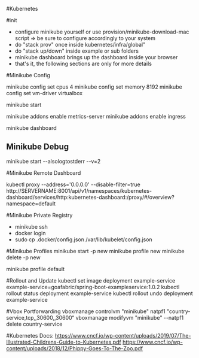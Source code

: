 #Kubernetes

#init
- configure minikube yourself or use provision/minikube-download-mac script
=> be sure to configure accordingly to your system
- do "stack prov" once inside kubernetes/infra/global"
- do "stack up/down" inside example or sub folders 
- minikube dashboard brings up the dashboard inside your browser
- that's it, the following sections are only for more details


#Minikube Config

minikube config set cpus 4
minikube config set memory 8192
minikube config set vm-driver virtualbox

minikube start

minikube addons enable metrics-server
minikube addons enable ingress

minikube dashboard

## Minikube Debug
minikube start --alsologtostderr --v=2

#Minikube Remote Dashboard

kubectl proxy --address='0.0.0.0' --disable-filter=true
http://SERVERNAME:8001/api/v1/namespaces/kubernetes-dashboard/services/http:kubernetes-dashboard:/proxy/#/overview?namespace=default

#Minikube Private Registry
- minikube ssh
- docker login
- sudo cp .docker/config.json /var/lib/kubelet/config.json

#Minikube Profiles
minikube start -p new
minikube profile new
minikube delete -p new

minikube profile default

#Rollout and Update
kubectl set image deployment example-service example-service=goafabric/spring-boot-exampleservice:1.0.2
kubectl rollout status deployment example-service
kubectl rollout undo deployment example-service

#Vbox Portforwarding
vboxmanage controlvm "minikube" natpf1  "country-service,tcp,,30600,,30600“
vboxmanage modifyvm "minikube" --natpf1  delete country-service

#Kubernetes Docs:
https://www.cncf.io/wp-content/uploads/2019/07/The-Illustrated-Childrens-Guide-to-Kubernetes.pdf
https://www.cncf.io/wp-content/uploads/2018/12/Phippy-Goes-To-The-Zoo.pdf
